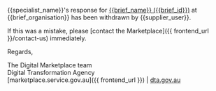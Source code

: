 {{specialist_name}}'s response for [{{brief_name}} ({{brief_id}})]({{brief_url}}) at {{brief_organisation}} has been withdrawn by {{supplier_user}}.
  
If this was a mistake, please [contact the Marketplace]({{ frontend_url }}/contact-us) immediately.
  
Regards,  
  
The Digital Marketplace team  
Digital Transformation Agency  
[marketplace.service.gov.au]({{ frontend_url }}) | [dta.gov.au](https://dta.gov.au)
